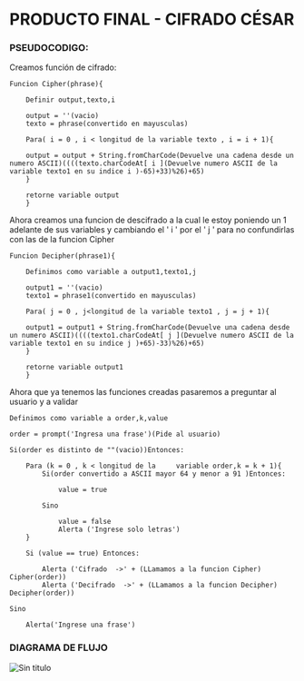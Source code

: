 # PRODUCTO FINAL - CIFRADO CÉSAR

### PSEUDOCODIGO:

Creamos función de cifrado:
~~~
Funcion Cipher(phrase){  
    
    Definir output,texto,i  

    output = ''(vacio)  
    texto = phrase(convertido en mayusculas)

    Para( i = 0 , i < longitud de la variable texto , i = i + 1){

    output = output + String.fromCharCode(Devuelve una cadena desde un numero ASCII)((((texto.charCodeAt[ i ](Devuelve numero ASCII de la variable texto1 en su indice i )-65)+33)%26)+65)
    }

    retorne variable output
    }
~~~
Ahora creamos una funcion de descifrado a la cual le estoy poniendo un 1 adelante de sus variables y cambiando el ' i ' por el ' j ' para no confundirlas con las de la funcion Cipher
~~~
Funcion Decipher(phrase1){  
    
    Definimos como variable a output1,texto1,j

    output1 = ''(vacio)  
    texto1 = phrase1(convertido en mayusculas)

    Para( j = 0 , j<longitud de la variable texto1 , j = j + 1){

    output1 = output1 + String.fromCharCode(Devuelve una cadena desde un numero ASCII)((((texto1.charCodeAt[ j ](Devuelve numero ASCII de la variable texto1 en su indice j )+65)-33)%26)+65)
    }

    retorne variable output1
    }
~~~
Ahora que ya tenemos las funciones creadas pasaremos a preguntar al usuario y a validar 
~~~
Definimos como variable a order,k,value

order = prompt('Ingresa una frase')(Pide al usuario)

Si(order es distinto de ""(vacio))Entonces:

    Para (k = 0 , k < longitud de la     variable order,k = k + 1){
        Si(order convertido a ASCII mayor 64 y menor a 91 )Entonces:
           
            value = true
        
        Sino

            value = false
            Alerta ('Ingrese solo letras')
    }

    Si (value == true) Entonces:

        Alerta ('Cifrado  ->' + (LLamamos a la funcion Cipher) Cipher(order))
        Alerta ('Decifrado  ->' + (LLamamos a la funcion Decipher) Decipher(order))

Sino

    Alerta('Ingrese una frase')
~~~

### DIAGRAMA DE FLUJO

![Sin titulo](diagrama.png)